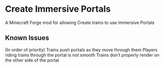 # Create Immersive Portals
 A Minecraft Forge mod for allowing Create trains to use Immersive Portals

## Known Issues
 (In order of priority)
 Trains push portals as they move through them
 Players riding trains through the portal is not smooth
 Trains don't properly render on the other side of the portal
